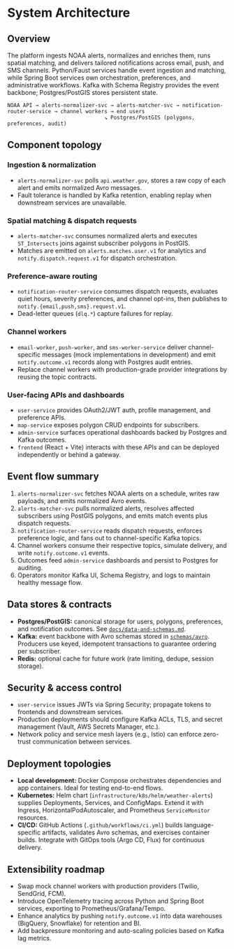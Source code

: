 # System Architecture

## Overview
The platform ingests NOAA alerts, normalizes and enriches them, runs spatial matching, and delivers tailored notifications across email, push, and SMS channels. Python/Faust services handle event ingestion and matching, while Spring Boot services own orchestration, preferences, and administrative workflows. Kafka with Schema Registry provides the event backbone; Postgres/PostGIS stores persistent state.

```
NOAA API → alerts-normalizer-svc → alerts-matcher-svc → notification-router-service → channel workers → end users
                               ↘ Postgres/PostGIS (polygons, preferences, audit)
```

## Component topology
### Ingestion & normalization
- `alerts-normalizer-svc` polls `api.weather.gov`, stores a raw copy of each alert and emits normalized Avro messages.
- Fault tolerance is handled by Kafka retention, enabling replay when downstream services are unavailable.

### Spatial matching & dispatch requests
- `alerts-matcher-svc` consumes normalized alerts and executes `ST_Intersects` joins against subscriber polygons in PostGIS.
- Matches are emitted on `alerts.matches.user.v1` for analytics and `notify.dispatch.request.v1` for dispatch orchestration.

### Preference-aware routing
- `notification-router-service` consumes dispatch requests, evaluates quiet hours, severity preferences, and channel opt-ins, then publishes to `notify.{email,push,sms}.request.v1`.
- Dead-letter queues (`dlq.*`) capture failures for replay.

### Channel workers
- `email-worker`, `push-worker`, and `sms-worker-service` deliver channel-specific messages (mock implementations in development) and emit `notify.outcome.v1` records along with Postgres audit entries.
- Replace channel workers with production-grade provider integrations by reusing the topic contracts.

### User-facing APIs and dashboards
- `user-service` provides OAuth2/JWT auth, profile management, and preference APIs.
- `map-service` exposes polygon CRUD endpoints for subscribers.
- `admin-service` surfaces operational dashboards backed by Postgres and Kafka outcomes.
- `frontend` (React + Vite) interacts with these APIs and can be deployed independently or behind a gateway.

## Event flow summary
1. `alerts-normalizer-svc` fetches NOAA alerts on a schedule, writes raw payloads, and emits normalized Avro events.
2. `alerts-matcher-svc` pulls normalized alerts, resolves affected subscribers using PostGIS polygons, and emits match events plus dispatch requests.
3. `notification-router-service` reads dispatch requests, enforces preference logic, and fans out to channel-specific Kafka topics.
4. Channel workers consume their respective topics, simulate delivery, and write `notify.outcome.v1` events.
5. Outcomes feed `admin-service` dashboards and persist to Postgres for auditing.
6. Operators monitor Kafka UI, Schema Registry, and logs to maintain healthy message flow.

## Data stores & contracts
- **Postgres/PostGIS:** canonical storage for users, polygons, preferences, and notification outcomes. See [`docs/data-and-schemas.md`](data-and-schemas.md).
- **Kafka:** event backbone with Avro schemas stored in [`schemas/avro`](../schemas/avro). Producers use keyed, idempotent transactions to guarantee ordering per subscriber.
- **Redis:** optional cache for future work (rate limiting, dedupe, session storage).

## Security & access control
- `user-service` issues JWTs via Spring Security; propagate tokens to frontends and downstream services.
- Production deployments should configure Kafka ACLs, TLS, and secret management (Vault, AWS Secrets Manager, etc.).
- Network policy and service mesh layers (e.g., Istio) can enforce zero-trust communication between services.

## Deployment topologies
- **Local development:** Docker Compose orchestrates dependencies and app containers. Ideal for testing end-to-end flows.
- **Kubernetes:** Helm chart (`infrastructure/k8s/helm/weather-alerts`) supplies Deployments, Services, and ConfigMaps. Extend it with Ingress, HorizontalPodAutoscaler, and Prometheus `ServiceMonitor` resources.
- **CI/CD:** GitHub Actions (`.github/workflows/ci.yml`) builds language-specific artifacts, validates Avro schemas, and exercises container builds. Integrate with GitOps tools (Argo CD, Flux) for continuous delivery.

## Extensibility roadmap
- Swap mock channel workers with production providers (Twilio, SendGrid, FCM).
- Introduce OpenTelemetry tracing across Python and Spring Boot services, exporting to Prometheus/Grafana/Tempo.
- Enhance analytics by pushing `notify.outcome.v1` into data warehouses (BigQuery, Snowflake) for retention and BI.
- Add backpressure monitoring and auto-scaling policies based on Kafka lag metrics.
